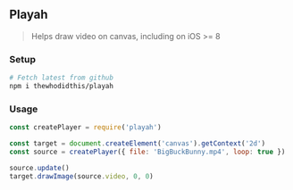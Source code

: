 ## Playah
> Helps draw video on canvas, including on iOS >= 8

### Setup
```sh
# Fetch latest from github
npm i thewhodidthis/playah
```

### Usage
```js
const createPlayer = require('playah')

const target = document.createElement('canvas').getContext('2d')
const source = createPlayer({ file: 'BigBuckBunny.mp4', loop: true })

source.update()
target.drawImage(source.video, 0, 0)
```
